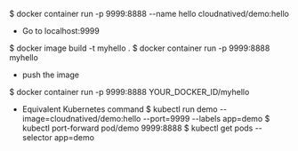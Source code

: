 $ docker container run -p 9999:8888 --name hello cloudnatived/demo:hello

* Go to localhost:9999

$ docker image build -t myhello .
$ docker container run -p 9999:8888 myhello

* push the image

$ docker container run -p 9999:8888 YOUR_DOCKER_ID/myhello

* Equivalent Kubernetes command
$ kubectl run demo --image=cloudnatived/demo:hello --port=9999 --labels app=demo
$ kubectl port-forward pod/demo 9999:8888
$ kubectl get pods --selector app=demo
